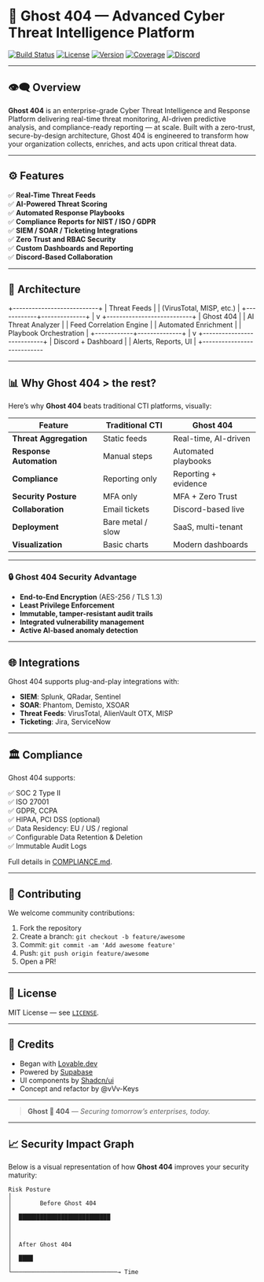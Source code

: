 # 👻 Ghost 404 — Advanced Cyber Threat Intelligence Platform

[![Build Status](https://img.shields.io/github/actions/workflow/status/ghostsec-org/ghost-404/ci.yml?branch=main&label=CI)](https://github.com/ghostsec-org/ghost-404/actions)
[![License](https://img.shields.io/badge/license-MIT-green)](LICENSE)
[![Version](https://img.shields.io/badge/version-3.0.0-blue)](#)
[![Coverage](https://img.shields.io/codecov/c/github/ghostsec-org/ghost-404?label=coverage)](https://codecov.io/gh/ghostsec-org/ghost-404)
[![Discord](https://img.shields.io/discord/123456789012345678?label=discord&logo=discord)](https://discord.gg/[YOURINVITE](https://discord.gg/75mDE7vs))

---

## 👁️‍🗨️ Overview

**Ghost 404** is an enterprise-grade Cyber Threat Intelligence and Response Platform delivering real-time threat monitoring, AI-driven predictive analysis, and compliance-ready reporting — at scale. Built with a zero-trust, secure-by-design architecture, Ghost 404 is engineered to transform how your organization collects, enriches, and acts upon critical threat data.

---

## ⚙️ Features

✅ **Real-Time Threat Feeds**  
✅ **AI-Powered Threat Scoring**  
✅ **Automated Response Playbooks**  
✅ **Compliance Reports for NIST / ISO / GDPR**  
✅ **SIEM / SOAR / Ticketing Integrations**  
✅ **Zero Trust and RBAC Security**  
✅ **Custom Dashboards and Reporting**  
✅ **Discord-Based Collaboration**

---

## 🧩 Architecture

+---------------------------+
| Threat Feeds |
| (VirusTotal, MISP, etc.) |
+------------+--------------+
|
v
+---------------------------+
| Ghost 404 |
| AI Threat Analyzer |
| Feed Correlation Engine |
| Automated Enrichment |
| Playbook Orchestration |
+------------+--------------+
|
v
+---------------------------+
| Discord + Dashboard |
| Alerts, Reports, UI |
+---------------------------


---

## 📊 Why Ghost 404 > the rest?

Here’s why **Ghost 404** beats traditional CTI platforms, visually:

| Feature                    | Traditional CTI   | **Ghost 404**      |
|----------------------------|-------------------|--------------------|
| **Threat Aggregation**     | Static feeds      | Real-time, AI-driven|
| **Response Automation**    | Manual steps      | Automated playbooks |
| **Compliance**             | Reporting only    | Reporting + evidence |
| **Security Posture**       | MFA only          | MFA + Zero Trust   |
| **Collaboration**          | Email tickets     | Discord-based live |
| **Deployment**             | Bare metal / slow | SaaS, multi-tenant |
| **Visualization**          | Basic charts      | Modern dashboards  |

---

### 🔒 Ghost 404 Security Advantage

- **End-to-End Encryption** (AES-256 / TLS 1.3)  
- **Least Privilege Enforcement**  
- **Immutable, tamper-resistant audit trails**  
- **Integrated vulnerability management**  
- **Active AI-based anomaly detection**

---

## 🌐 Integrations

Ghost 404 supports plug-and-play integrations with:

- **SIEM**: Splunk, QRadar, Sentinel
- **SOAR**: Phantom, Demisto, XSOAR
- **Threat Feeds**: VirusTotal, AlienVault OTX, MISP
- **Ticketing**: Jira, ServiceNow

---

## 🏛️ Compliance

Ghost 404 supports:

✅ SOC 2 Type II  
✅ ISO 27001  
✅ GDPR, CCPA  
✅ HIPAA, PCI DSS (optional)  
✅ Data Residency: EU / US / regional  
✅ Configurable Data Retention & Deletion  
✅ Immutable Audit Logs  

Full details in [COMPLIANCE.md](./COMPLIANCE.md).

---

## 🤝 Contributing

We welcome community contributions:

1. Fork the repository
2. Create a branch: `git checkout -b feature/awesome`
3. Commit: `git commit -am 'Add awesome feature'`
4. Push: `git push origin feature/awesome`
5. Open a PR!

---

## 📄 License

MIT License — see [`LICENSE`](LICENSE).

---

## 🌟 Credits

- Began with [Lovable.dev](https://lovable.dev)  
- Powered by [Supabase](https://supabase.com)  
- UI components by [Shadcn/ui](https://ui.shadcn.com)  
- Concept and refactor by @vVv-Keys

---

> **Ghost 👻 404** — *Securing tomorrow’s enterprises, today.*

---

## 📈 Security Impact Graph

Below is a visual representation of how **Ghost 404** improves your security maturity:  

```plaintext
Risk Posture
│
│        Before Ghost 404
│
│  ██████████████████████████
│
│
│
│  After Ghost 404
│
│  ████
│
└──────────────────────────────→ Time


